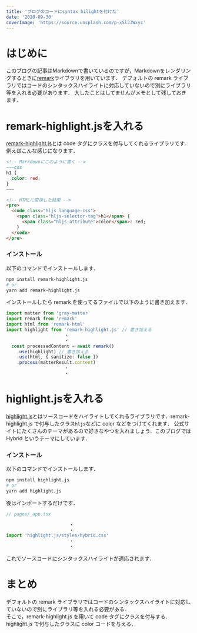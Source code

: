 ```yaml
---
title: 'ブログのコードにsyntax hilightを付けた'
date: '2020-09-30'
coverImage: 'https://source.unsplash.com/p-xSl33Wxyc'
---
```


# はじめに
このブログの記事はMarkdownで書いているのですが，Markdownをレンダリングするときに[remark](https://github.com/remarkjs/remark)ライブラリを用いています．
デフォルトの remark ライブラリではコードのシンタックスハイライトに対応していないので別にライブラリ等を入れる必要があります．
大したことはしてませんがメモとして残しておきます．

# remark-highlight.jsを入れる
[remark-highlight.js](https://github.com/remarkjs/remark-highlight.js?files=1)とは code タグにクラスを付与してくれるライブラリです．例えばこんな感じになります．
```markdown
<!-- Markdownにこのように書く -->
~~~css
h1 {
  color: red;
}
~~~
```

```html
<!-- HTMLに変換した結果 -->
<pre>
  <code class="hljs language-css">
    <span class="hljs-selector-tag">h1</span> {
      <span class="hljs-attribute">color</span>: red;
    }
  </code>
</pre>
```

### インストール
以下のコマンドでインストールします．

```bash
npm install remark-highlight.js
# or
yarn add remark-highlight.js 
```

インストールしたら remark を使ってるファイルで以下のように書き加えます．
```ts
import matter from 'gray-matter'
import remark from 'remark'
import html from 'remark-html'
import highlight from 'remark-highlight.js' // 書き加える
                      ・
                      ・
  const processedContent = await remark()
    .use(highlight) // 書き加える
    .use(html, { sanitize: false })
    .process(matterResult.content)
                      ・
                      ・
```

# highlight.jsを入れる
[highlight.js](https://highlightjs.org/)とはソースコードをハイライトしてくれるライブラリです．remark-highlight.js で付与したクラス`hljs`などに color などをつけてくれます．
公式サイトにたくさんのテーマがあるので好きなやつを入れましょう．このブログでは Hybrid というテーマにしています．

### インストール
以下のコマンドでインストールします．
```bash
npm install highlight.js
# or
yarn add highlight.js
```

後はインポートするだけです．
```ts
// pages/_app.tsx

                        ・
                        ・
import 'highlight.js/styles/hybrid.css'
                        ・
                        ・
```
これでソースコードにシンタックスハイライトが適応されます．

# まとめ
デフォルトの remark ライブラリではコードのシンタックスハイライトに対応していないので別にライブラリ等を入れる必要がある．<br />
そこで，remark-highlight.js を用いて code タグにクラスを付与する．<br />
highlight.js で付与したクラスに color コードを与える．